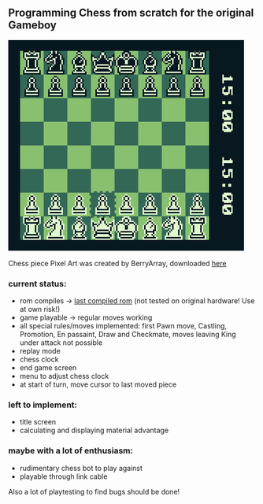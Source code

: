 ## Programming Chess from scratch for the original Gameboy

![example_pic](images/example_pic.png)

Chess piece Pixel Art was created by BerryArray, downloaded [here](https://berryarray.itch.io/chess-pieces-16x16-one-bit)

### current status:
- rom compiles -> [last compiled rom](/compiled_roms) (not tested on original hardware! Use at own risk!)
- game playable -> regular moves working
- all special rules/moves implemented:
    first Pawn move, Castling, Promotion, En passaint, Draw and Checkmate, moves leaving King under attack not possible
- replay mode
- chess clock
- end game screen
- menu to adjust chess clock
- at start of turn, move cursor to last moved piece

### left to implement:
- title screen
- calculating and displaying material advantage

### maybe with a lot of enthusiasm:
 - rudimentary chess bot to play against
 - playable through link cable

 Also a lot of playtesting to find bugs should be done!